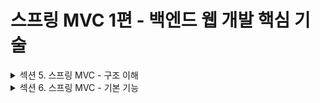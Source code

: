 # 스프링 MVC 1편 - 백엔드 웹 개발 핵심 기술

<details>
<summary>섹션 5. 스프링 MVC - 구조 이해</summary>
<div markdown="1">       

5. 스프링 MVC - 구조 이해 - 스프링 MVC 전체 구조
5. 스프링 MVC - 구조 이해 - 핸들러 매핑과 핸들러 어댑터
5. 스프링 MVC - 구조 이해 - 뷰 리졸버
5. 스프링 MVC - 구조 이해 - 스프링 MVC - 시작하기
5. 스프링 MVC - 구조 이해 - 스프링 MVC - 컨트롤러 통합
5. 스프링 MVC - 구조 이해 - 스프링 MVC - 실용적인 방식

</div>
</details>

<details>
<summary>섹션 6. 스프링 MVC - 기본 기능</summary>
<div markdown="1">       

6. 스프링 MVC - 기본 기능 - 프로젝트 생성
6. 스프링 MVC - 기본 기능 - 로깅 간단히 알아보기
6. 스프링 MVC - 기본 기능 - 요청 매핑
6. 스프링 MVC - 기본 기능 - 요청 매핑 - API 예시
6. 스프링 MVC - 기본 기능 - HTTP 요청 - 기본, 헤더 조회
6. 스프링 MVC - 기본 기능 - HTTP 요청 파라미터 - 쿼리 파라미터, HTML Form
6. 스프링 MVC - 기본 기능 - HTTP 요청 파라미터 - @RequestParam
6. 스프링 MVC - 기본 기능 - HTTP 요청 파라미터 - @ModelAttribute
6. 스프링 MVC - 기본 기능 - HTTP 요청 메시지 - 단순 텍스트
6. 스프링 MVC - 기본 기능 - HTTP 요청 메시지 - JSON
6. 스프링 MVC - 기본 기능 - HTTP 응답 - 정적 리소스, 뷰 템플릿
6. 스프링 MVC - 기본 기능 - HTTP 응답 - HTTP API, 메시지 바디에 직접 입력
6. 스프링 MVC - 기본 기능 - HTTP 메시지 컨버터
6. 스프링 MVC - 기본 기능 - 요청 매핑 헨들러 어뎁터 구조
</div>
</details>
  

